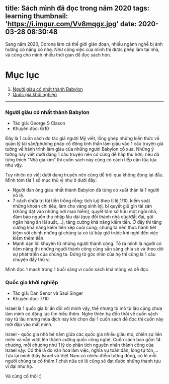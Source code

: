 title: Sách mình đã đọc trong năm 2020
tags: learning
thumbnail: 'https://i.imgur.com/Vv8mqgx.jpg'
date: 2020-03-28 08:30:48
---
Sang năm 2020, Corona làm cả thế giới gián đoạn, nhiều ngành nghề bị ảnh hưởng có nặng có nhẹ. Như công việc của mình thì được phép làm tại nhà, và cũng cho mình nhiều thời gian để đọc sách hơn. 

<!-- more -->


# Mục lục

1. [Người giàu có nhất thành Babylon](#nguoi-giau-co-nhat-thanh-babylon)
2. [Quốc gia khởi nghiệp](#quoc-gia-khoi-ngihep)

***

### <a name="nguoi-giau-co-nhat-thanh-babylon">Người giàu có nhất thành Babylon</a>

- Tác giả: George S  Clason
- Khuyên đọc: 6/10

Đây là 1 cuốn sách do tác giả người Mỹ viết, lồng ghép những kiến thức về quản lý tài sản/phương pháp cổ động tinh thần làm giàu vào 1 câu truyện giả tưởng về hành trình làm giàu của những người Babylon cổ xưa. Những ý tưởng này viết dưới dạng 1 câu truyện nên có cũng dễ hấp thu hơn; nếu đã từng thích “Nhà giả kim” thì cuốn sách này cũng có cách tiếp cận từa tựa như vậy.

Tuy nhiên do viết dưới dạng truyện nên cũng dễ trôi qua không đọng lại đầu. Mình tóm tắt 1 số mục thú vị như ở dưới đây:
- Người đàn ông giàu nhất thành Babylon đã từng có xuất thân là 1 người nô lệ.
- 7 cách chữa trị túi tiền trống rỗng: tích luỹ theo tỉ lệ 1/10, kiểm soát những khoản chi tiêu, làm cho vàng sinh lợi, bí quyết giữ gìn tài sản (không đặt vào những nơi mạo hiểm), quyết tâm sở hữu một ngôi nhà, đảm bảo nguồn thu nhập lâu dài (quy đổi thành nhà cửa/đất đai, gửi ngân hàng ăn lãi suất,...), tăng cường khả năng kiếm tiền. Ở đây thì tăng cường khả năng kiếm tiền xếp cuối cùng; chúng ta nên thực hành tiết kiệm với chính những gì chúng ta có từ bây giờ trước khi nghĩ đến việc kiếm thêm tiền.
- Mạnh dạn lời khuyên từ những người thành công. Tỏ ra mình là người có tiềm năng thì những người thành công cũng sẵn sàng chia sẻ và theo dõi sự phát triển của chúng ta. Đứng từ góc nhìn của họ thì cũng là 1 câu chuyện đầy thú vị.

Mình đọc 1 mạch trong 1 buổi sáng vì cuốn sách khá mỏng và dễ đọc.

### <a name="quoc-gia-khoi-ngihep">Quốc gia khởi nghiệp</a>

- Tác giả: Dan Senor và Saul Singer
- Khuyên đọc: 7/10

Israel là 1 quốc gia bí ẩn đối với mình vậy, thế nhưng tò mò từ lâu cũng chưa làm mình có động lực tìm hiểu thêm. Nghe thiên hạ đồn thổi về cuốn sách này từ lâu nhưng mùa dịch này khi chọn đại 1 cuốn sách để đọc thì cuốn này mới đập vào mắt minh.

Israel - quốc gia nhỏ bé nằm giữa các quốc gia nhiều giàu mỏ, chiến sự liên miên và vẫn vượt lên thành cường quốc công nghệ. Cuốn sách bao gồm 14 chương, mỗi chương như 1 lý do phân tích nguyên nhân thành công của Israel vậy. Có thể là do văn hoá làm việc, nghĩa vụ toàn dân, lòng tự tôn,... Tựu lại mình thấy Israel và Việt Nam có nhiều điểm tương đồng, có lẽ mỗi người chúng ta cố thêm 1 chút nữa có lẽ cũng sẽ đạt được những thành tựu vĩ đại như họ.

Và cùng cố thôi :)

